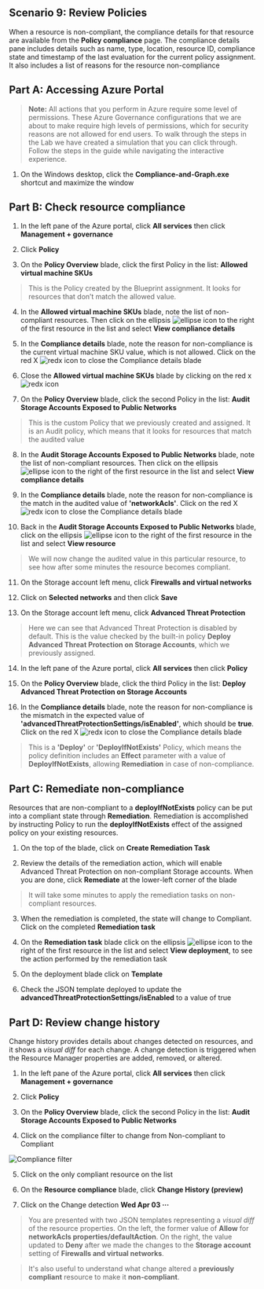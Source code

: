 ﻿## Scenario 9: Review Policies

When a resource is non-compliant, the compliance details for that resource are available from the **Policy compliance** page. The compliance details pane includes details such as name, type, location, resource ID, compliance state and timestamp of the last evaluation for the current policy assignment. It also includes a list of reasons for the resource non-compliance

## Part A: Accessing Azure Portal

   > **Note:**  All actions that you perform in Azure require some level of permissions. These Azure Governance configurations that we are about to make require high levels of permissions, which for security reasons are not allowed for end users.
   To walk through the steps in the Lab we have created a simulation that you can click through. Follow the steps in the guide while navigating the interactive experience.

1. On the Windows desktop, click the **Compliance-and-Graph.exe** shortcut and maximize the window

## Part B: Check resource compliance

1.	In the left pane of the Azure portal, click **All services** then click **Management + governance**

2.	Click **Policy**

3.	On the **Policy Overview** blade, click the first Policy in the list: **Allowed virtual machine SKUs**

> This is the Policy created by the Blueprint assignment. It looks for resources that don’t match the allowed value.

4.	In the **Allowed virtual machine SKUs** blade, note the list of non-compliant resources. Then click on the ellipsis ![ellipse icon](img/ellipses.png) to the right of the first resource in the list and select **View compliance details**

5.	In the **Compliance details** blade, note the reason for non-compliance is the current virtual machine SKU value, which is not allowed. Click on the red X ![redx icon](img/redX.png) to close the Compliance details blade

6.	Close the **Allowed virtual machine SKUs** blade by clicking on the red x ![redx icon](img/redX.png)

7.	On the **Policy Overview** blade, click the second Policy in the list: **Audit Storage Accounts Exposed to Public Networks**

> This is the custom Policy that we previously created and assigned. It is an Audit policy, which means that it looks for resources that match the audited value

8.	In the **Audit Storage Accounts Exposed to Public Networks** blade, note the list of non-compliant resources. Then click on the ellipsis ![ellipse icon](img/ellipses.png) to the right of the first resource in the list and select **View compliance details**

9.	In the **Compliance details** blade, note the reason for non-compliance is the match in the audited value of **'networkAcls'**. Click on the red X ![redx icon](img/redX.png) to close the Compliance details blade

10.	Back in the **Audit Storage Accounts Exposed to Public Networks** blade, click on the ellipsis ![ellipse icon](img/ellipses.png) to the right of the first resource in the list and select **View resource**

> We will now change the audited value in this particular resource, to see how after some minutes the resource becomes compliant.

11.	On the Storage account left menu, click **Firewalls and virtual networks**

12.	Click on **Selected networks** and then click **Save**

13.	On the Storage account left menu, click **Advanced Threat Protection**

> Here we can see that Advanced Threat Protection is disabled by default. This is the value checked by the built-in policy **Deploy Advanced Threat Protection on Storage Accounts**, which we previously assigned.

14.	In the left pane of the Azure portal, click **All services** then click **Policy**

15.	On the **Policy Overview** blade, click the third Policy in the list: **Deploy Advanced Threat Protection on Storage Accounts**

16.	In the **Compliance details** blade, note the reason for non-compliance is the mismatch in the expected value of **'advancedThreatProtectionSettings/isEnabled'**, which should be **true**. Click on the red X ![redx icon](img/redX.png) to close the Compliance details blade

> This is a **'Deploy'** or **'DeployIfNotExists'** Policy, which means the policy definition includes an **Effect** parameter with a value of **DeployIfNotExists**, allowing **Remediation** in case of non-compliance.

## Part C: Remediate non-compliance

Resources that are non-compliant to a **deployIfNotExists** policy can be put into a compliant state through **Remediation**. Remediation is accomplished by instructing Policy to run the **deployIfNotExists** effect of the assigned policy on your existing resources.

1.	On the top of the blade, click on **Create Remediation Task**

2.	Review the details of the remediation action, which will enable Advanced Threat Protection on non-compliant Storage accounts. When you are done, click **Remediate** at the lower-left corner of the blade

> It will take some minutes to apply the remediation tasks on non-compliant resources.

3.	When the remediation is completed, the state will change to Compliant. Click on the completed **Remediation task**

4.	On the **Remediation task** blade click on the ellipsis ![ellipse icon](img/ellipses.png) to the right of the first resource in the list and select **View deployment**, to see the action performed by the remediation task

5.	On the deployment blade click on **Template**

6.	Check the JSON template deployed to update the **advancedThreatProtectionSettings/isEnabled** to a value of true

## Part D: Review change history

Change history provides details about changes detected on resources, and it shows a *visual diff* for each change. A change detection is triggered when the Resource Manager properties are added, removed, or altered.

1.	In the left pane of the Azure portal, click **All services** then click **Management + governance**

2.	Click **Policy**

3.	On the **Policy Overview** blade, click the second Policy in the list: **Audit Storage Accounts Exposed to Public Networks**

4.	Click on the compliance filter to change from Non-compliant to Compliant

![Compliance filter](img/filter.png)

5.	Click on the only compliant resource on the list

6.	On the **Resource compliance** blade, click **Change History (preview)**

7.	Click on the Change detection **Wed Apr 03 ···**

> You are presented with two JSON templates representing a *visual diff* of the resource properties. On the left, the former value of **Allow** for **networkAcls properties/defaultAction**. On the right, the value updated to **Deny** after we made the changes to the **Storage account** setting of **Firewalls and virtual networks**.

> It's also useful to understand what change altered a **previously compliant** resource to make it **non-compliant**.

